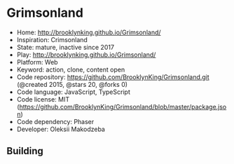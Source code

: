 # Grimsonland

- Home: http://brooklynking.github.io/Grimsonland/
- Inspiration: Crimsonland
- State: mature, inactive since 2017
- Play: http://brooklynking.github.io/Grimsonland/
- Platform: Web
- Keyword: action, clone, content open
- Code repository: https://github.com/BrooklynKing/Grimsonland.git (@created 2015, @stars 20, @forks 0)
- Code language: JavaScript, TypeScript
- Code license: MIT (https://github.com/BrooklynKing/Grimsonland/blob/master/package.json)
- Code dependency: Phaser
- Developer: Oleksii Makodzeba

## Building
